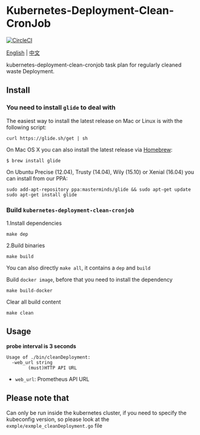 # Kubernetes-Deployment-Clean-CronJob

[![CircleCI](https://circleci.com/gh/BigbigY/kubernetes-deployment-clean-cronjob.svg?style=shield)](https://circleci.com/gh/BigbigY/kubernetes-deployment-clean-cronjob)

[English](https://github.com/BigbigY/kubernetes-deployment-clean-cronjob/blob/master/README_EN.md) | [中文](https://github.com/BigbigY/kubernetes-deployment-clean-cronjob/blob/master/README.md)

kubernetes-deployment-clean-cronjob task plan for regularly cleaned waste Deployment.

## Install

### You need to install `glide` to deal with

The easiest way to install the latest release on Mac or Linux is with the following script:
```
curl https://glide.sh/get | sh
```
On Mac OS X you can also install the latest release via [Homebrew](https://github.com/Homebrew/homebrew):
```
$ brew install glide
```
On Ubuntu Precise (12.04), Trusty (14.04), Wily (15.10) or Xenial (16.04) you can install from our PPA:
```
sudo add-apt-repository ppa:masterminds/glide && sudo apt-get update
sudo apt-get install glide
```

### Build `kubernetes-deployment-clean-cronjob`

1.Install dependencies
```
make dep
```
2.Build binaries
```
make build
```
You can also directly `make all`, it contains a `dep` and `build`

Build `docker image`, before that you need to install the dependency
```
make build-docker
```
Clear all build content
```
make clean
```

## Usage
**probe interval is 3 seconds**
```
Usage of ./bin/cleanDeployment:
  -web_url string
        (must)HTTP API URL
```
- `web_url`: Prometheus API URL

## Please note that

Can only be run inside the kubernetes cluster, if you need to specify the kubeconfig version, so please look at the `exmple/exmple_cleanDeployment.go` file